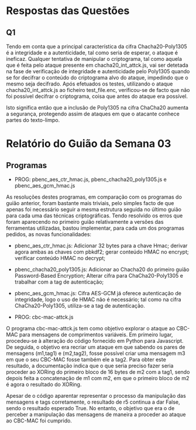 # Respostas das Questões

## Q1

Tendo em conta que a principal característica da cifra Chacha20-Poly1305 é a integridade e a autenticidade, tal como seria de esperar, o ataque é ineficaz. Qualquer tentativa de manipular o criptograma, tal como aquela que é feita pelo ataque presente em chacha20_int_attck.js, vai ser detetada na fase de verificação de integridade e autenticidade pelo Poly1305 quando se for decifrar o conteúdo do criptograma alvo do ataque, impedindo que o mesmo seja decifrado. Após efetuados os testes, utilizando o ataque chacha20_int_attck.js ao ficheiro test_file.enc, verificou-se de facto que não foi possível decifrar o criptograma, coisa que antes do ataque era possível.

Isto significa então que a inclusão de Poly1305 na cifra ChaCha20 aumenta a segurança, protegendo assim de ataques em que o atacante conhece partes do texto-limpo.

# Relatório do Guião da Semana 03

## Programas

- PROG: pbenc_aes_ctr_hmac.js, pbenc_chacha20_poly1305.js e pbenc_aes_gcm_hmac.js

As resoluções destes programas, em comparação com os programas do guião anterior, foram bastante mais triviais, pelo simples facto de que apenas foi necessário seguir a mesma estrutura seguida no último guião para cada uma das técnicas criptográficas. Tendo resolvido os erros que foram aparecendo no primeiro guião relativamente a versões das ferramentas utilizadas, bastou implementar, para cada um dos programas pedidos, as novas funcionalidades:

- pbenc_aes_ctr_hmac.js: Adicionar 32 bytes para a chave Hmac; derivar agora ambas as chaves com pbkdf2; gerar conteúdo HMAC no encrypt; verificar conteúdo HMAC no decrypt;
- pbenc_chacha20_poly1305.js: Adicionar ao Chacha20 do primeiro guião Password-Based Encryption; Alterar cifra para ChaCha20-Poly1305 e trabalhar com a tag de autenticação;
- pbenc_aes_gcm_hmac.js: Cifra AES-GCM já oferece autenticação de integridade, logo o uso de HMAC não é necessário; tal como na cifra ChaCha20-Poly1305, utiliza-se a tag de autenticação.

- PROG: cbc-mac-attck.js

O programa cbc-mac-attck.js tem como objetivo explorar o ataque ao CBC-MAC para mensagens de comprimentos variáveis. Em primeiro lugar, procedeu-se à alteração do código fornecido em Python para Javascript. De seguida, o objetivo era recriar um ataque em que sabendo os pares de mensagens (m1,tag1) e (m2,tag2), fosse possível criar uma mensagem m3 em que o seu CBC-MAC fosse também ele a tag2. Para obter este resultado, a documentação indica que o que seria preciso fazer seria proceder ao XORing do primeiro bloco de 16 bytes de m2 com a tag1, sendo depois feita a concatenação de m1 com m2, em que o primeiro bloco de m2 é agora o resultado do XORing.

Apesar de o código aparentar representar o processo da manipulação das mensagens e tags corretamente, o resultado de r5 continua a dar False, sendo o resultado esperado True. No entanto, o objetivo que era o de perceber a manipulação das mensagens de maneira a proceder ao ataque ao CBC-MAC foi cumprido.
